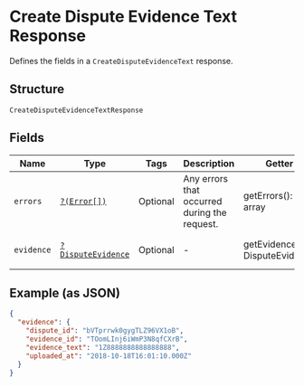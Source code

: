 
# Create Dispute Evidence Text Response

Defines the fields in a `CreateDisputeEvidenceText` response.

## Structure

`CreateDisputeEvidenceTextResponse`

## Fields

| Name | Type | Tags | Description | Getter | Setter |
|  --- | --- | --- | --- | --- | --- |
| `errors` | [`?(Error[])`](/doc/models/error.md) | Optional | Any errors that occurred during the request. | getErrors(): ?array | setErrors(?array errors): void |
| `evidence` | [`?DisputeEvidence`](/doc/models/dispute-evidence.md) | Optional | - | getEvidence(): ?DisputeEvidence | setEvidence(?DisputeEvidence evidence): void |

## Example (as JSON)

```json
{
  "evidence": {
    "dispute_id": "bVTprrwk0gygTLZ96VX1oB",
    "evidence_id": "TOomLInj6iWmP3N8qfCXrB",
    "evidence_text": "1Z8888888888888888",
    "uploaded_at": "2018-10-18T16:01:10.000Z"
  }
}
```

